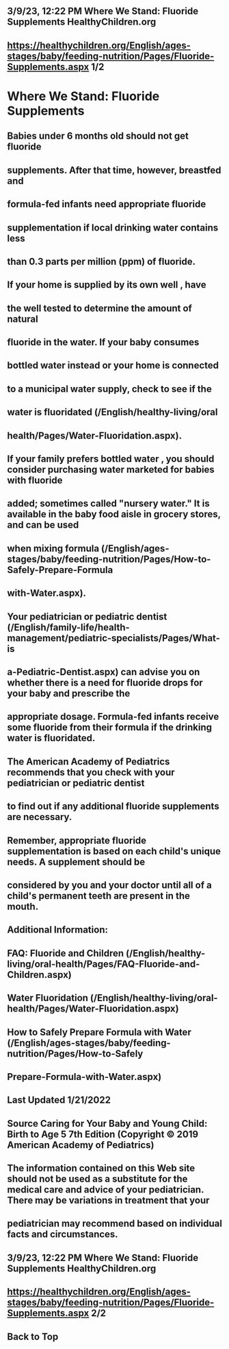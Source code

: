 ## 3/9/23, 12:22 PM Where We Stand: Fluoride Supplements HealthyChildren.org 

## https://healthychildren.org/English/ages-stages/baby/feeding-nutrition/Pages/Fluoride-Supplements.aspx 1/2 

# Where We Stand: Fluoride Supplements 

## Babies under 6 months old should not get fluoride 

## supplements. After that time, however, breastfed and 

## formula-fed infants need appropriate fluoride 

## supplementation if local drinking water contains less 

## than 0.3 parts per million (ppm) of fluoride. 

## If your home is supplied by its own well , have 

## the well tested to determine the amount of natural 

## fluoride in the water. If your baby consumes 

## bottled water instead or your home is connected 

## to a municipal water supply, check to see if the 

## water is fluoridated (/English/healthy-living/oral

## health/Pages/Water-Fluoridation.aspx). 

## If your family prefers bottled water , you should consider purchasing water marketed for babies with fluoride 

## added; sometimes called "nursery water." It is available in the baby food aisle in grocery stores, and can be used 

## when mixing formula (/English/ages-stages/baby/feeding-nutrition/Pages/How-to-Safely-Prepare-Formula

## with-Water.aspx). 

## Your pediatrician or pediatric dentist (/English/family-life/health-management/pediatric-specialists/Pages/What-is

## a-Pediatric-Dentist.aspx) can advise you on whether there is a need for fluoride drops for your baby and prescribe the 

## appropriate dosage. Formula-fed infants receive some fluoride from their formula if the drinking water is fluoridated. 

## The American Academy of Pediatrics recommends that you check with your pediatrician or pediatric dentist 

## to find out if any additional fluoride supplements are necessary. 

## Remember, appropriate fluoride supplementation is based on each child's unique needs. A supplement should be 

## considered by you and your doctor until all of a child's permanent teeth are present in the mouth. 

## Additional Information: 

## FAQ: Fluoride and Children (/English/healthy-living/oral-health/Pages/FAQ-Fluoride-and-Children.aspx) 

## Water Fluoridation (/English/healthy-living/oral-health/Pages/Water-Fluoridation.aspx) 

## How to Safely Prepare Formula with Water (/English/ages-stages/baby/feeding-nutrition/Pages/How-to-Safely

## Prepare-Formula-with-Water.aspx) 

## Last Updated 1/21/2022 

## Source Caring for Your Baby and Young Child: Birth to Age 5 7th Edition (Copyright © 2019 American Academy of Pediatrics) 

## The information contained on this Web site should not be used as a substitute for the medical care and advice of your pediatrician. There may be variations in treatment that your 

## pediatrician may recommend based on individual facts and circumstances. 


## 3/9/23, 12:22 PM Where We Stand: Fluoride Supplements HealthyChildren.org 

## https://healthychildren.org/English/ages-stages/baby/feeding-nutrition/Pages/Fluoride-Supplements.aspx 2/2 

## Back to Top 


